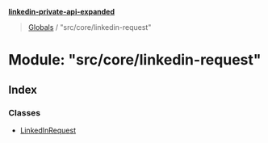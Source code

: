 **[linkedin-private-api-expanded](../README.md)**

> [Globals](../globals.md) / "src/core/linkedin-request"

# Module: "src/core/linkedin-request"

## Index

### Classes

* [LinkedInRequest](../classes/_src_core_linkedin_request_.linkedinrequest.md)
